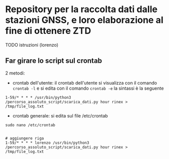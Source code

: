 # Repository per la raccolta dati dalle stazioni GNSS, e loro elaborazione al fine di ottenere ZTD

TODO istruzioni (lorenzo)

Far girare lo script sul crontab
---------------------------------

2 metodi:

* crontab dell'utente: il crontab dell'utente si visualizza con il comando ``` crontab -l ``` e si edita  con il comando  ``` crontab -e ``` la sintassi è la seguente

```
1-59/* * * * /usr/bin/python3 /percorso_assoluto_script/scarica_dati.py hour rinex > /tmp/file_log.txt

```



* crontab generale: si edita sul file /etc/crontab
```
sudo nano /etc/crontab


# aggiungere riga
1-59/* * * * lorenzo /usr/bin/python3 /percorso_assoluto_script/scarica_dati.py hour rinex > /tmp/file_log.txt
```
